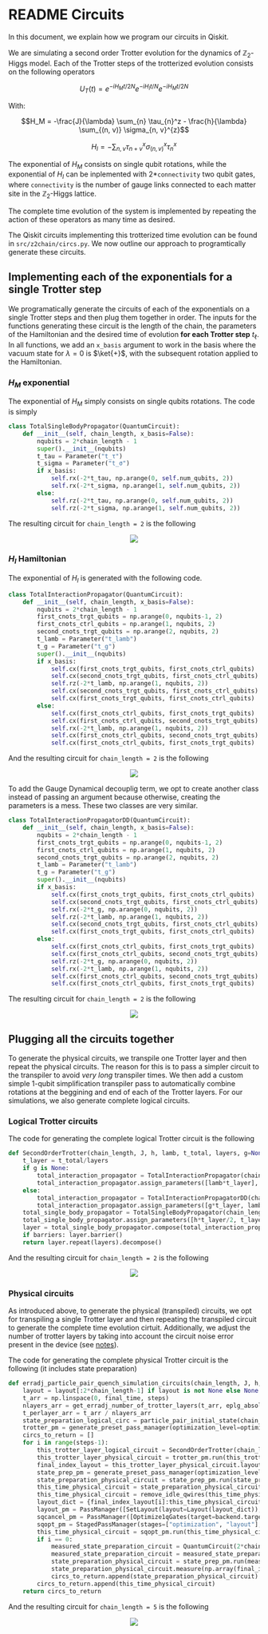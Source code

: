# README Circuits

In this document, we explain how we program our circuits in Qiskit.

We are simulating a second order Trotter evolution for the dynamics of $\mathbb{Z}_2$-Higgs model. Each of the Trotter steps of the trotterized evolution consists on the following operators 

$$U_T(t) = e^{-i H_M t/2N} e^{-i H_I t/N} e^{-i H_M t/2N}$$

With:

$$H_M = -\frac{J}{\lambda} \sum_{n} \tau_{n}^z - \frac{h}{\lambda} \sum_{(n, v)} \sigma_{n, v}^{z}$$

$$H_I = -\sum_{n, v} \tau_{n + v}^x \sigma_{(n, v)}^x \tau_{n}^x$$

The exponential of $H_M$ consists on single qubit rotations, while the exponential of $H_I$ can be inplemented with 2*`connectivity` two qubit gates, where `connectivity` is the number of gauge links connected to each matter site in the $\mathbb{Z}_2$-Higgs lattice.

The complete time evolution of the system is implemented by repeating the action of these operators as many time as desired.

The Qiskit circuits implementing this trotterized time evolution can be found in `src/z2chain/circs.py`. We now outline our approach to programtically generate these circuits.

## Implementing each of the exponentials for a single Trotter step

We programatically generate the circuits of each of the exponentials on a single Trotter steps and then plug them together in order. The inputs for the functions generating these circuit is the length of the chain, the parameters of the Hamiltonian and the desired time of evolution **for each Trotter step** $t_\ell$. In all functions, we add an `x_basis` argument to work in the basis where the vacuum state for $\lambda=0$ is $\ket{+}$, with the subsequent rotation applied to the Hamiltonian.

### $H_M$ exponential

The exponential of $H_M$ simply consists on single qubits rotations. The code is simply

```python
class TotalSingleBodyPropagator(QuantumCircuit):
    def __init__(self, chain_length, x_basis=False):
        nqubits = 2*chain_length - 1
        super().__init__(nqubits)
        t_tau = Parameter("t_τ")
        t_sigma = Parameter("t_σ")
        if x_basis:
            self.rx(-2*t_tau, np.arange(0, self.num_qubits, 2))
            self.rx(-2*t_sigma, np.arange(1, self.num_qubits, 2))
        else:
            self.rz(-2*t_tau, np.arange(0, self.num_qubits, 2))
            self.rz(-2*t_sigma, np.arange(1, self.num_qubits, 2))
```

The resulting circuit for `chain_length = 2` is the following

<p align="center"> 
    <img src="https://raw.githubusercontent.com/Fradm98/qs-qh/refs/heads/main/Module%20READMEs/Figures/total_single_body_propagator.svg">

### $H_I$ Hamiltonian

The exponential of $H_I$ is generated with the following code.

```python
class TotalInteractionPropagator(QuantumCircuit):
    def __init__(self, chain_length, x_basis=False):
        nqubits = 2*chain_length - 1
        first_cnots_trgt_qubits = np.arange(0, nqubits-1, 2)
        first_cnots_ctrl_qubits = np.arange(1, nqubits, 2)
        second_cnots_trgt_qubits = np.arange(2, nqubits, 2)
        t_lamb = Parameter("t_lamb")
        t_g = Parameter("t_g")
        super().__init__(nqubits)
        if x_basis:
            self.cx(first_cnots_trgt_qubits, first_cnots_ctrl_qubits)
            self.cx(second_cnots_trgt_qubits, first_cnots_ctrl_qubits)
            self.rz(-2*t_lamb, np.arange(1, nqubits, 2))
            self.cx(second_cnots_trgt_qubits, first_cnots_ctrl_qubits)
            self.cx(first_cnots_trgt_qubits, first_cnots_ctrl_qubits)
        else:
            self.cx(first_cnots_ctrl_qubits, first_cnots_trgt_qubits)
            self.cx(first_cnots_ctrl_qubits, second_cnots_trgt_qubits)
            self.rx(-2*t_lamb, np.arange(1, nqubits, 2))
            self.cx(first_cnots_ctrl_qubits, second_cnots_trgt_qubits)
            self.cx(first_cnots_ctrl_qubits, first_cnots_trgt_qubits)
```

And the resulting circuit for `chain_length = 2` is the following

<p align="center"> 
    <img src="https://raw.githubusercontent.com/Fradm98/qs-qh/refs/heads/main/Module%20READMEs/Figures/total_interaction_propagator.svg">

To add the Gauge Dynamical decouplig term, we opt to create another class instead of passing an argument because otherwise, creating the parameters is a mess. These two classes are very similar.

```python
class TotalInteractionPropagatorDD(QuantumCircuit):
    def __init__(self, chain_length, x_basis=False):
        nqubits = 2*chain_length - 1
        first_cnots_trgt_qubits = np.arange(0, nqubits-1, 2)
        first_cnots_ctrl_qubits = np.arange(1, nqubits, 2)
        second_cnots_trgt_qubits = np.arange(2, nqubits, 2)
        t_lamb = Parameter("t_lamb")
        t_g = Parameter("t_g")
        super().__init__(nqubits)
        if x_basis:
            self.cx(first_cnots_trgt_qubits, first_cnots_ctrl_qubits)
            self.cx(second_cnots_trgt_qubits, first_cnots_ctrl_qubits)
            self.rx(-2*t_g, np.arange(0, nqubits, 2))
            self.rz(-2*t_lamb, np.arange(1, nqubits, 2))
            self.cx(second_cnots_trgt_qubits, first_cnots_ctrl_qubits)
            self.cx(first_cnots_trgt_qubits, first_cnots_ctrl_qubits)
        else:
            self.cx(first_cnots_ctrl_qubits, first_cnots_trgt_qubits)
            self.cx(first_cnots_ctrl_qubits, second_cnots_trgt_qubits)
            self.rz(-2*t_g, np.arange(0, nqubits, 2))
            self.rx(-2*t_lamb, np.arange(1, nqubits, 2))
            self.cx(first_cnots_ctrl_qubits, second_cnots_trgt_qubits)
            self.cx(first_cnots_ctrl_qubits, first_cnots_trgt_qubits)
```

The resulting circuit for `chain_length = 2` is the following

<p align="center"> 
    <img src="https://raw.githubusercontent.com/Fradm98/qs-qh/refs/heads/main/Module%20READMEs/Figures/total_interaction_propagator_gauge.svg">

## Plugging all the circuits together

To generate the physical circuits, we transpile one Trotter layer and then repeat the physical circuits. The reason for this is to pass a simpler circuit to the transpiler to avoid _very long_ transpiler times. We then add a custom simple 1-qubit simplification transpiler pass to automatically combine rotations at the beggining and end of each of the Trotter layers. For our simulations, we also generate complete logical circuits.

### Logical Trotter circuits

The code for generating the complete logical Trotter circuit is the following

```python
def SecondOrderTrotter(chain_length, J, h, lamb, t_total, layers, g=None, x_basis=False, barriers=False):
    t_layer = t_total/layers
    if g is None:
        total_interaction_propagator = TotalInteractionPropagator(chain_length, x_basis).decompose()
        total_interaction_propagator.assign_parameters([lamb*t_layer], inplace=True)
    else:
        total_interaction_propagator = TotalInteractionPropagatorDD(chain_length, x_basis)
        total_interaction_propagator.assign_parameters([g*t_layer, lamb*t_layer], inplace=True)
    total_single_body_propagator = TotalSingleBodyPropagator(chain_length, x_basis)
    total_single_body_propagator.assign_parameters([h*t_layer/2, t_layer*J/2], inplace=True)
    layer = total_single_body_propagator.compose(total_interaction_propagator).compose(total_single_body_propagator)
    if barriers: layer.barrier()
    return layer.repeat(layers).decompose()
```

And the resulting circuit for `chain_length = 2` is the following

<p align="center"> 
    <img src="https://raw.githubusercontent.com/Fradm98/qs-qh/refs/heads/main/Module%20READMEs/Figures/logical_trotter.svg">

### Physical circuits

As introduced above, to generate the physical (transpiled) circuits, we opt for transpiling a single Trotter layer and then repeating the transpiled circuit to generate the complete time evolution cirtuit. Additionally, we adjust the number of trotter layers by taking into account the circuit noise error present in the device (see [notes](https://github.com/Fradm98/qs-qh/blob/main/Notes/notes.pdf)).

The code for generating the complete physical Trotter circuit is the following (it includes state preparation)

```python
def erradj_particle_pair_quench_simulation_circuits(chain_length, J, h, lamb, particle_pair_left_position, particle_pair_length, final_time, steps, backend, optimization_level, eplg_absolute, g=None, layout=None, x_basis=False, barriers=False):
    layout = layout[:2*chain_length-1] if layout is not None else None
    t_arr = np.linspace(0, final_time, steps)
    nlayers_arr = get_erradj_number_of_trotter_layers(t_arr, eplg_absolute, trotter_order=2)
    t_perlayer_arr = t_arr / nlayers_arr
    state_preparation_logical_circ = particle_pair_initial_state(chain_length, particle_pair_left_position, particle_pair_length, x_basis=x_basis)
    trotter_pm = generate_preset_pass_manager(optimization_level=optimization_level, backend=backend, initial_layout=layout)
    circs_to_return = []
    for i in range(steps-1):
        this_trotter_layer_logical_circuit = SecondOrderTrotter(chain_length, J, h, lamb, t_perlayer_arr[i+1], 1, g=g, x_basis=x_basis, barriers=barriers)
        this_trotter_layer_physical_circuit = trotter_pm.run(this_trotter_layer_logical_circuit)
        final_index_layout = this_trotter_layer_physical_circuit.layout.final_index_layout()
        state_prep_pm = generate_preset_pass_manager(optimization_level=optimization_level, backend=backend, initial_layout=final_index_layout)
        state_preparation_physical_circuit = state_prep_pm.run(state_preparation_logical_circ)
        this_time_physical_circuit = state_preparation_physical_circuit.compose(this_trotter_layer_physical_circuit.repeat(nlayers_arr[i+1])).decompose()
        this_time_physical_circuit = remove_idle_qwires(this_time_physical_circuit, relabeling=np.arange(len(final_index_layout))[np.argsort(final_index_layout)])
        layout_dict = {final_index_layout[i]:this_time_physical_circuit.qubits[i] for i in range(this_time_physical_circuit.num_qubits)}
        layout_pm = PassManager([SetLayout(layout=Layout(layout_dict)), FullAncillaAllocation(coupling_map=backend.target), ApplyLayout()])
        sqcancel_pm = PassManager([Optimize1qGates(target=backend.target), Optimize1qGatesDecomposition(target=backend.target), Optimize1qGatesSimpleCommutation(target=backend.target)])
        sqopt_pm = StagedPassManager(stages=["optimization", "layout"], layout=layout_pm, optimization=sqcancel_pm)
        this_time_physical_circuit = sqopt_pm.run(this_time_physical_circuit)
        if i == 0:
            measured_state_preparation_circuit = QuantumCircuit(2*chain_length-1, 2*chain_length-1)
            measured_state_preparation_circuit = measured_state_preparation_circuit.compose(state_preparation_logical_circ)
            state_preparation_physical_circuit = state_prep_pm.run(measured_state_preparation_circuit)
            state_preparation_physical_circuit.measure(np.array(final_index_layout)[np.argsort(final_index_layout)], np.argsort(np.array(final_index_layout)[np.argsort(final_index_layout)]))
            circs_to_return.append(state_preparation_physical_circuit)
        circs_to_return.append(this_time_physical_circuit)
    return circs_to_return
```

And the resulting circuit for `chain_length = 5` is the following

<p align="center"> 
    <img src="https://raw.githubusercontent.com/Fradm98/qs-qh/refs/heads/main/Module%20READMEs/Figures/physical_trotter.svg">

